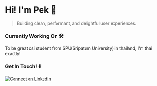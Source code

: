 # Hi! I'm Pek 👋

> Building clean, performant, and delightful user experiences.

### Currently Working On 🛠️

To be great csi student from SPU(Sripatum University) in thailand, I'm thai exactly!

### Get In Touch! ⬇️

[![Connect on LinkedIn](https://img.shields.io/badge/LinkedIn-0077B5?style=for-the-badge&logo=linkedin&logoColor=white)](www.linkedin.com/in/nannapad-tungwong-01219b356)
